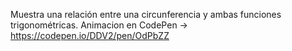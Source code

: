 Muestra una relación entre una circunferencia y ambas funciones trigonométricas.
Animacion en CodePen ->
https://codepen.io/DDV2/pen/OdPbZZ
